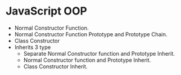 # JavaScript OOP

- Normal Constructor Function.
- Normal Constructor Function Prototype and Prototype Chain.
- Class Constructor
- Inherits 3 type
  - Separate Normal Constructor function and Prototype Inherit. 
  - Normal Constructor function and Prototype Inherit.
  - Class Constructor Inherit.